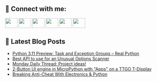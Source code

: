 ## 🔎 Connect with me:
[<img height="32" width="40" src="https://cdn.jsdelivr.net/npm/simple-icons@v5/icons/telegram.svg" />](https://t.me/bullbesh)
[<img height="32" width="40" src="https://cdn.jsdelivr.net/npm/simple-icons@v5/icons/vk.svg" />](https://vk.com/bullbesh)
[<img height="32" width="40" src="https://cdn.jsdelivr.net/npm/simple-icons@v5/icons/twitter.svg" />](https://twitter.com/bullbesh1)
[<img height="32" width="40" src="https://cdn.jsdelivr.net/npm/simple-icons@v5/icons/instagram.svg" />](https://www.instagram.com/bullbesh)
[<img height="32" width="40" src="https://cdn.jsdelivr.net/npm/simple-icons@v5/icons/reddit.svg" />](https://www.reddit.com/user/bullbesh)
[<img height="32" width="40" src="https://cdn.jsdelivr.net/npm/simple-icons@v5/icons/youtube.svg" />](https://www.youtube.com/channel/UCtfjRs6uzgq5mfm8S06WTcg)

## 📕 Latest Blog Posts
<!-- BLOG-POST-LIST:START -->
- [Python 3.11 Preview: Task and Exception Groups – Real Python](https://www.reddit.com/r/Python/comments/ub9elz/python_311_preview_task_and_exception_groups_real/)
- [Best API to use for an Unusual Options Scanner](https://www.reddit.com/r/Python/comments/ub8uat/best_api_to_use_for_an_unusual_options_scanner/)
- [Monday Daily Thread: Project ideas!](https://www.reddit.com/r/Python/comments/ub7ugb/monday_daily_thread_project_ideas/)
- [2-Button UI engine in MicroPython with &quot;Apps&quot; on a TTGO T-Display](https://www.reddit.com/r/Python/comments/ub6l4g/2button_ui_engine_in_micropython_with_apps_on_a/)
- [Breaking Anti-Cheat With Electronics &amp; Python](https://www.reddit.com/r/Python/comments/ub4yc3/breaking_anticheat_with_electronics_python/)
<!-- BLOG-POST-LIST:END -->
